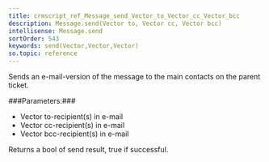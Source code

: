 ```yaml
---
title: crmscript_ref_Message_send_Vector_to_Vector_cc_Vector_bcc
description: Message.send(Vector to, Vector cc, Vector bcc)
intellisense: Message.send
sortOrder: 543
keywords: send(Vector,Vector,Vector)
so.topic: reference
---
```


Sends an e-mail-version of the message to the main contacts on the parent ticket.



###Parameters:###


 - Vector to-recipient(s) in e-mail
 - Vector cc-recipient(s) in e-mail
 - Vector bcc-recipient(s) in e-mail


Returns a bool of send result, true if successful.


